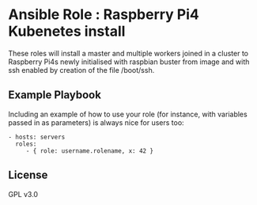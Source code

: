Ansible Role : Raspberry Pi4 Kubenetes install
=========

These roles will install a master and multiple workers joined in a cluster to Raspberry Pi4s newly initialised with raspbian buster from image and with ssh enabled by creation of the file /boot/ssh.

Example Playbook
----------------

Including an example of how to use your role (for instance, with variables passed in as parameters) is always nice for users too:

    - hosts: servers
      roles:
         - { role: username.rolename, x: 42 }

License
-------

GPL v3.0

